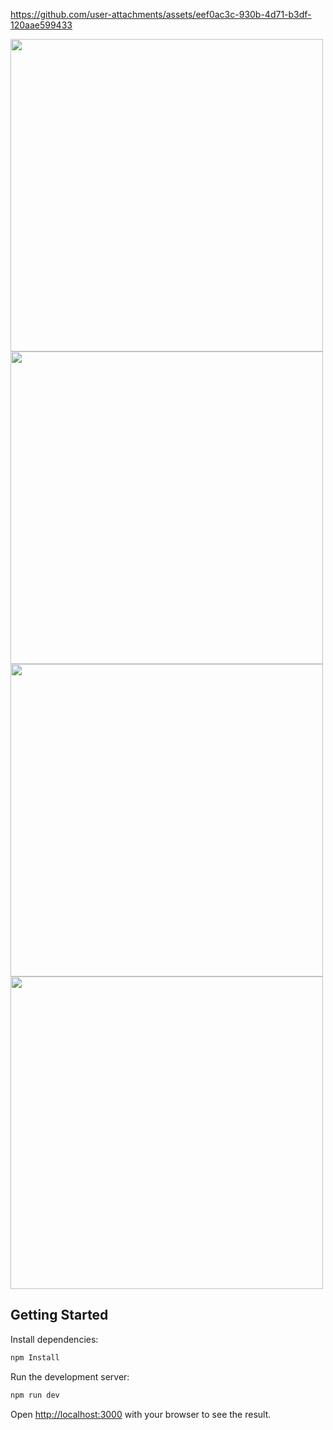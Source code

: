 https://github.com/user-attachments/assets/eef0ac3c-930b-4d71-b3df-120aae599433

<img src="https://github.com/user-attachments/assets/2fe174c9-20d8-4487-9eb8-37bece5f5027" width="500">
<img src="https://github.com/user-attachments/assets/7c6be054-bebc-457f-96c2-c9227c40033d" width="500">
<img src="https://github.com/user-attachments/assets/33a9e633-c498-4e87-8bf8-b40820607749" width="500">
<img src="https://github.com/user-attachments/assets/8e23f93d-1910-436b-9dc3-d48fce0990c4" width="500">



## Getting Started

Install dependencies:


```bash
npm Install
```

Run the development server:

```bash
npm run dev
```

Open [http://localhost:3000](http://localhost:3000) with your browser to see the result.

